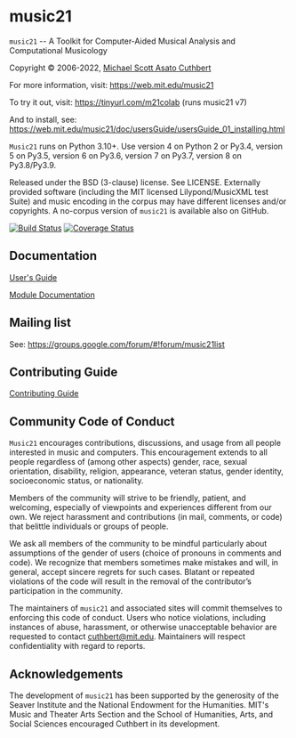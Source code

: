 # music21 #

`music21` -- A Toolkit for Computer-Aided Musical Analysis and 
Computational Musicology

Copyright © 2006-2022, [Michael Scott Asato Cuthbert](http://www.trecento.com)

For more information, visit:
https://web.mit.edu/music21

To try it out, visit:
https://tinyurl.com/m21colab (runs music21 v7)

And to install, see:
https://web.mit.edu/music21/doc/usersGuide/usersGuide_01_installing.html

`Music21` runs on Python 3.10+.  Use version 4 on Python 2 or Py3.4, version 5
on Py3.5, version 6 on Py3.6, version 7 on Py3.7, version 8 on Py3.8/Py3.9.

Released under the BSD (3-clause) license. See LICENSE.
Externally provided software (including the MIT licensed Lilypond/MusicXML test Suite) and
music encoding in the corpus may have different licenses and/or copyrights. 
A no-corpus version of `music21` is available also on GitHub.

[![Build Status](https://github.com/cuthbertLab/music21/workflows/maincheck/badge.svg)](https://github.com/cuthbertLab/music21)
[![Coverage Status](https://coveralls.io/repos/github/cuthbertLab/music21/badge.svg?branch=master)](https://coveralls.io/github/cuthbertLab/music21?branch=master)

## Documentation ##

[User's Guide](https://web.mit.edu/music21/doc/usersGuide/index.html)

[Module Documentation](https://web.mit.edu/music21/doc/moduleReference/index.html)

## Mailing list ##

See: https://groups.google.com/forum/#!forum/music21list

## Contributing Guide ##

[Contributing Guide](CONTRIBUTING.md)

## Community Code of Conduct ##

`Music21` encourages contributions, discussions, and usage from all people interested in
music and computers. This encouragement extends to all people regardless of (among other aspects)
gender, race, sexual orientation, disability, religion, appearance, veteran status,
gender identity, socioeconomic status, or nationality.

Members of the community will strive to be friendly, patient, and welcoming, especially of
viewpoints and experiences different from our own. We reject harassment and contributions
(in mail, comments, or code) that belittle individuals or groups of people.

We ask all members of the community to be mindful particularly about assumptions of the
gender of users (choice of pronouns in comments and code). We recognize that members
sometimes make mistakes and will, in general, accept sincere regrets for such cases.
Blatant or repeated violations of the code will result in the removal of the
contributor’s participation in the community.

The maintainers of `music21` and associated sites will commit themselves to enforcing
this code of conduct. Users who notice violations, including instances of abuse,
harassment, or otherwise unacceptable behavior are requested to contact cuthbert@mit.edu.
Maintainers will respect confidentiality with regard to reports.

## Acknowledgements ##

The development of `music21` has been supported by
the generosity of the Seaver Institute and the
National Endowment for the Humanities.  MIT's Music and Theater Arts Section
and the School of Humanities, Arts, and Social Sciences encouraged Cuthbert
in its development.
